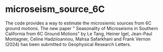 # microseism_source_6C
The code provides a way to estimate the microsiemic sources from 6C ground motions. 
The new paper " Seasonality of Microseisms in Southern California from 6C Ground Motions" by Le Tang, Heiner Igel, Jean-Paul Montagner, Celine Hadziioannou, Mahsa Safarkhani and Frank Vernon (2024) has been submitted to Geophysical Research Letters.
